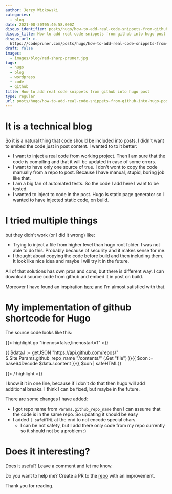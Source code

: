 ```yaml
---
author: Jerzy Wickowski
categories:
  - blog
date: 2021-08-30T05:40:58.000Z
disqus_identifier: posts/hugo/how-to-add-real-code-snippets-from-github-into-hugo-post
disqus_title: How to add real code snippets from github into hugo post
disqus_url: >-
  https://codepruner.com/posts/hugo/how-to-add-real-code-snippets-from-github-into-hugo-post
draft: false
images:
  - images/blog/red-sharp-pruner.jpg
tags:
  - hugo
  - blog
  - wordpress
  - code
  - github
title: How to add real code snippets from github into hugo post
type: regular
url: posts/hugo/how-to-add-real-code-snippets-from-github-into-hugo-post
---
```


# It is a technical blog

So it is a natural thing that code should be included into posts. I didn't want to embed the code just in post content. I wanted to to it better:

- I want to inject a real code from working project. Then I am sure that the code is compiling and that it will be updated in case of some errors.
- I want to have only one source of true. I don't wont to copy the code manually from a repo to post. Because I have manual, stupid, boring job like that.
- I am a big fan of automated tests. So the code I add here I want to be tested.
- I wanted to inject to code in the post. Hugo is static page generator so I wanted to have injected static code, on build.

# I tried multiple things

but they didn't work (or I did it wrong)
like:

- Trying to inject a file from higher level than hugo root folder. I was not able to do this. Probably because of security and it makes sense for me.
- I thought about copying the code before build and then including them. It look like nice idea and maybe I will try it in the future.

All of that solutions has own pros and cons, but there is different way.
I can download source code from github and embed it in post on build.

Moreover I have found an inspiration [here](https://github.com/haideralipunjabi/hugo-shortcodes) and I'm almost satisfied with that.

# My implementation of github shortcode for Hugo

The source code looks like this:

{{< highlight  go "linenos=false,linenostart=1" >}}

{{ $dataJ := getJSON "https://api.github.com/repos/"  $.Site.Params.github_repo_name  "/contents/"  (.Get "file")  }}{{ $con := base64Decode $dataJ.content }}{{ $con | safeHTML}}

{{< / highlight >}}

I know it it in one line, because if i don't do that then hugo will add additional breaks. I think I can be fixed, but maybe in the future.

There are some changes I have added:

- I got repo name from `Params.github_repo_name` then I can assume that the code is in the same repo. So updating it should be easy
- I added `| safeHTML` at the end to not encode special chars.
  - I can be not safety, but I add there only code from my repo currently so it should not be a problem :)

# Does it interesting?

Does it useful? Leave a comment and let me know.

Do you want to help me? Create a PR to the [repo](https://github.com/jwickowski/codepruner.com) with an improvement.

Thank you for reading.

